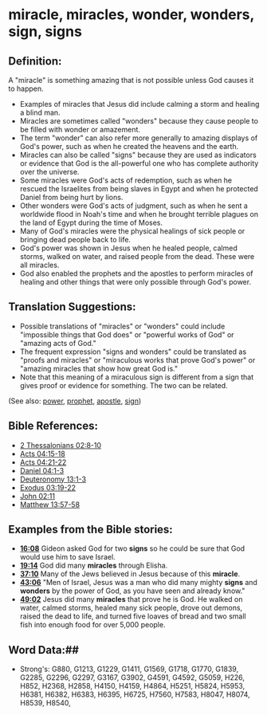# miracle, miracles, wonder, wonders, sign, signs #

## Definition: ##

A "miracle" is something amazing that is not possible unless God causes it to happen.

* Examples of miracles that Jesus did include calming a storm and healing a blind man.
* Miracles are sometimes called "wonders" because they cause people to be filled with wonder or amazement.
* The term "wonder" can also refer more generally to amazing displays of God's power, such as when he created the heavens and the earth.
* Miracles can also be called "signs" because they are used as indicators or evidence that God is the all-powerful one who has complete authority over the universe.
* Some miracles were God's acts of redemption, such as when he rescued the Israelites from being slaves in Egypt and when he protected Daniel from being hurt by lions.
* Other wonders were God's acts of judgment, such as when he sent a worldwide flood in Noah's time and when he brought terrible plagues on the land of Egypt during the time of Moses.
* Many of God's miracles were the physical healings of sick people or bringing dead people back to life.
* God's power was shown in Jesus when he healed people, calmed storms, walked on water, and raised people from the dead. These were all miracles.
* God also enabled the prophets and the apostles to perform miracles of healing and other things that were only possible through God's power.

## Translation Suggestions: ##

* Possible translations of "miracles" or "wonders" could include "impossible things that God does" or "powerful works of God" or "amazing acts of God."
* The frequent expression "signs and wonders" could be translated as "proofs and miracles" or "miraculous works that prove God's power" or "amazing miracles that show how great God is."
* Note that this meaning of a miraculous sign is different from a sign that gives proof or evidence for something. The two can be related.

(See also: [power](../kt/power.md), [prophet](../kt/prophet.md), [apostle](../kt/apostle.md), [sign](../kt/sign.md))

## Bible References: ##

* [2 Thessalonians 02:8-10](rc://en/tn/help/2th/02/08)
* [Acts 04:15-18](rc://en/tn/help/act/04/15)
* [Acts 04:21-22](rc://en/tn/help/act/04/21)
* [Daniel 04:1-3](rc://en/tn/help/dan/04/01)
* [Deuteronomy 13:1-3](rc://en/tn/help/deu/13/01)
* [Exodus 03:19-22](rc://en/tn/help/exo/03/19)
* [John 02:11](rc://en/tn/help/jhn/02/11)
* [Matthew 13:57-58](rc://en/tn/help/mat/13/57)

## Examples from the Bible stories: ##

* __[16:08](rc://en/tn/help/obs/16/08)__ Gideon asked God for two __signs__  so he could be sure that God would use him to save Israel.
* __[19:14](rc://en/tn/help/obs/19/14)__ God did many __miracles__  through Elisha.
* __[37:10](rc://en/tn/help/obs/37/10)__ Many of the Jews believed in Jesus because of this __miracle__.
* __[43:06](rc://en/tn/help/obs/43/06)__ "Men of Israel, Jesus was a man who did many mighty __signs__  and __wonders__  by the power of God, as you have seen and already know."
* __[49:02](rc://en/tn/help/obs/49/02)__ Jesus did many __miracles__  that prove he is God. He walked on water, calmed storms, healed many sick people, drove out demons, raised the dead to life, and turned five loaves of bread and two small fish into enough food for over 5,000 people.


## Word Data:##

* Strong's: G880, G1213, G1229, G1411, G1569, G1718, G1770, G1839, G2285, G2296, G2297, G3167, G3902, G4591, G4592, G5059, H226, H852, H2368, H2858, H4150, H4159, H4864, H5251, H5824, H5953, H6381, H6382, H6383, H6395, H6725, H7560, H7583, H8047, H8074, H8539, H8540,

